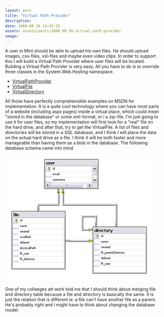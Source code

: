 ```yaml
---
layout: post
title: "Virtual Path Provider"
description:
date: 2008-08-30 14:43:25
assets: assets/posts/2008-08-30-virtual-path-provider
image: 
---
```


A user in Mint should be able to upload his own files. He should upload images, css-files, xsl-files and maybe even video clips. In order to support this I will build a Virtual Path Provider where user files will be located.  Building a Virtual Path Provider is very easy. All you have to do is to override three classes in the System.Web.Hosting namespace.

* [VirtualPathProvider](http://msdn.microsoft.com/en-us/library/system.web.hosting.virtualpathprovider.aspx "VirtualPathProvider documentation on msdn")
* [VirtualFile](http://msdn.microsoft.com/en-us/library/system.web.hosting.virtualfile.aspx "VirutalFile documentation on msdn")
* [VirtualDirectory](http://msdn.microsoft.com/en-us/library/system.web.hosting.virtualdirectory.aspx "VirtualDirectory documentaion on msdn")

All those have perfectly comprehensible examples on MSDN for implementation.  It is a quite cool technology where you can have most parts of a website (including aspx pages) inside a virtual place, which could mean "stored in the database" or some xml-format, or i a zip-file.  I'm just going to use it for user files, so my implementation will first look for a "real" file on the hard drive, and after that, try to get the VirtualFile. A list of files and directories will be stored in a SQL database, and I think I will place the data on the actual hard drive as a file. I think it will be both faster and more manageable than having them as a blob in the database.  The following database schema came into mind</p>

![database schema for blog mint](/assets/posts/2008-08-30-virtual-path-provider/database.png)

One of my collaeges att work told me that I should think about merging file and directory table because a file and directory is basically the same. It is just the relation that is different ie. a file can't have another file as a parent. He's probably right and I might have to think about changing the database model.
